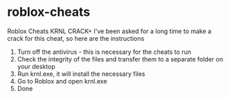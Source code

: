 # roblox-cheats
Roblox Cheats KRNL CRACK+
I've been asked for a long time to make a crack for this cheat, so here are the instructions

1. Turn off the antivirus - this is necessary for the cheats to run
2. Check the integrity of the files and transfer them to a separate folder on your desktop
3. Run krnl.exe, it will install the necessary files
4. Go to Roblox and open krnl.exe
5. Done
